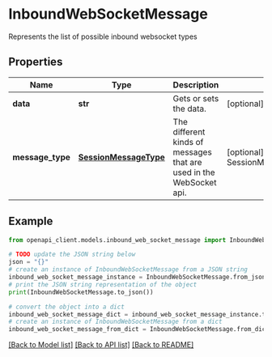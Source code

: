 # InboundWebSocketMessage

Represents the list of possible inbound websocket types

## Properties

Name | Type | Description | Notes
------------ | ------------- | ------------- | -------------
**data** | **str** | Gets or sets the data. | [optional] 
**message_type** | [**SessionMessageType**](SessionMessageType.md) | The different kinds of messages that are used in the WebSocket api. | [optional] [readonly] [default to SessionMessageType.SESSIONSSTOP]

## Example

```python
from openapi_client.models.inbound_web_socket_message import InboundWebSocketMessage

# TODO update the JSON string below
json = "{}"
# create an instance of InboundWebSocketMessage from a JSON string
inbound_web_socket_message_instance = InboundWebSocketMessage.from_json(json)
# print the JSON string representation of the object
print(InboundWebSocketMessage.to_json())

# convert the object into a dict
inbound_web_socket_message_dict = inbound_web_socket_message_instance.to_dict()
# create an instance of InboundWebSocketMessage from a dict
inbound_web_socket_message_from_dict = InboundWebSocketMessage.from_dict(inbound_web_socket_message_dict)
```
[[Back to Model list]](../README.md#documentation-for-models) [[Back to API list]](../README.md#documentation-for-api-endpoints) [[Back to README]](../README.md)


